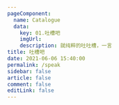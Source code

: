 ```yaml
---
pageComponent:
  name: Catalogue
  data:
    key: 01.吐槽吧
    imgUrl:
    description: 就纯粹的吐吐槽，一言
title: 吐槽吧
date: 2021-06-06 15:40:00
permalink: /speak
sidebar: false
article: false
comment: false
editLink: false
---
```

